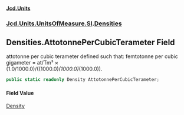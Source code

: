 #### [Jcd.Units](index.md 'index')
### [Jcd.Units.UnitsOfMeasure.SI](Jcd.Units.UnitsOfMeasure.SI.md 'Jcd.Units.UnitsOfMeasure.SI').[Densities](Densities.md 'Jcd.Units.UnitsOfMeasure.SI.Densities')

## Densities.AttotonnePerCubicTerameter Field

attotonne per cubic terameter defined such that: femtotonne per cubic gigameter = at/Tm³ ×  
(1.0/1000.0)/((1000.0)*(1000.0)*(1000.0)).

```csharp
public static readonly Density AttotonnePerCubicTerameter;
```

#### Field Value
[Density](Density.md 'Jcd.Units.UnitTypes.Density')